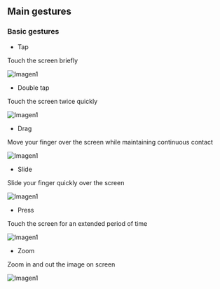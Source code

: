 ## Main gestures

### Basic gestures


* Tap

Touch the screen briefly

![Imagen1](http://static.energysistem.com/images/manuals/39530/535569b2b5b35.jpg)

* Double tap

Touch the screen twice quickly

![Imagen1](http://static.energysistem.com/images/manuals/39530/535569bdd9805.jpg)

* Drag

Move your finger over the screen while maintaining continuous contact 

![Imagen1](http://static.energysistem.com/images/manuals/39530/535569cfdb51d.jpg)

* Slide

Slide your finger quickly over the screen

![Imagen1](http://static.energysistem.com/images/manuals/39530/53556aaed15c2.jpg)

* Press

Touch the screen for an extended period of time

![Imagen1](http://static.energysistem.com/images/manuals/39530/53556aedbd1e1.jpg)

* Zoom

Zoom in and out the image on screen

![Imagen1](http://static.energysistem.com/images/manuals/39530/53556afc48900.jpg)

